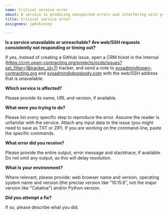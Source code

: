```yaml
---
name: Critical service error
about: A service is producing unexpected errors and interfering with your work.
title: Critical service error
assignees: jpmckinney

---
```


**Is a service unavailable or unreachable? Are web/SSH requests consistently not responding or timing out?**

If yes, instead of creating a GitHub issue, open a CRM ticket in the Internal (https://crm.open-contracting.org/projects/ocds/issues?set_filter=1&tracker_id=7) tracker, and send a note to sysadmin@open-contracting.org and sysadmin@dogsbody.com with the web/SSH address that is unavailable.

**Which service is affected?**

Please provide its name, URL and version, if available.

**What were you trying to do?**

Please list *every* specific step to reproduce the error. Assume the reader is unfamilar with the service. Attach any input data to the issue (you might need to save as TXT or ZIP). If you are working on the command-line, paste the specific commands.

**What error did you receive?**

Please provide the entire output, error message and stacktrace, if available. Do not omit any output, as this will delay resolution.

**What is your environment?**

Where relevant, please provide: web browser name and version, operating system name and version (the precise version like "10.15.6", not the major version like "Catalina") and/or Python version.

**Did you attempt a fix?**

If so, please describe what you did.
